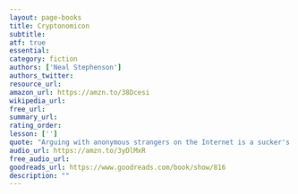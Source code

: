 ```yaml
---
layout: page-books
title: Cryptonomicon
subtitle: 
atf: true
essential: 
category: fiction
authors: ['Neal Stephenson']
authors_twitter: 
resource_url: 
amazon_url: https://amzn.to/38Dcesi
wikipedia_url: 
free_url: 
summary_url: 
rating_order: 
lesson: ['']
quote: "Arguing with anonymous strangers on the Internet is a sucker's game because they almost always turn out to be—or to be indistinguishable from—self-righteous sixteen-year-olds possessing infinite amounts of free time."
audio_url: https://amzn.to/3yDlMxR
free_audio_url: 
goodreads_url: https://www.goodreads.com/book/show/816
description: ""
---
```


